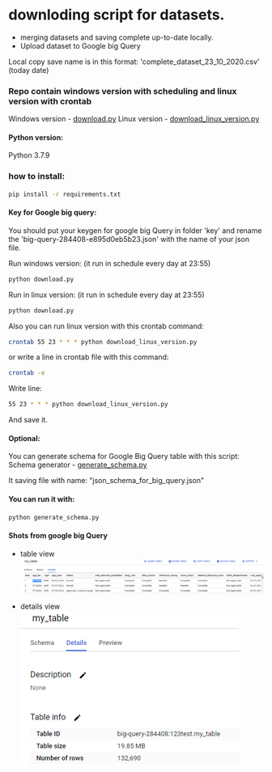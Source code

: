 # downloding script for datasets.
* merging datasets and saving complete up-to-date locally. 
* Upload dataset to Google big Query

Local copy save name is in this format: 
'complete_dataset_23_10_2020.csv' (today date)



### Repo contain windows version with scheduling and linux version with crontab

Windows version -  [download.py](https://github.com/Georgitanev/downloading_data_uploading_gbq_via/blob/main/download.py)
Linux version - [download_linux_version.py](https://github.com/Georgitanev/downloading_data_uploading_gbq_via/blob/main/download_linux_version.py)

#### Python version:
Python 3.7.9
### how to install:
```sh
pip install -r requirements.txt
```

#### Key for Google big query:
You should put your keygen for google big Query in folder 'key' and rename the 
'big-query-284408-e895d0eb5b23.json' with the name of your json file.


Run windows version: 
(it run in schedule every day at 23:55)
```sh
python download.py
```
Run in linux version: 
(it run in schedule every day at 23:55)
```sh
python download.py
```
Also you can run linux version with this crontab command:
```sh
crontab 55 23 * * * python download_linux_version.py
```

or write a line in crontab file with this command:
```sh
crontab -e
```
Write line:
```sh
55 23 * * * python download_linux_version.py
```
And save it.

#### Optional:
You can generate schema for Google Big Query table with this script:
Schema generator - [generate_schema.py](https://github.com/Georgitanev/downloading_data_uploading_gbq_via/blob/main/generate_schema.py)

It saving file with name: "json_schema_for_big_query.json"
#### You can run it with:

```sh
python generate_schema.py
```

#### Shots from google big Query

- table view
[![Table Image](https://raw.githubusercontent.com/Georgitanev/downloading_data_uploading_gbq_via/main/gbq_table.png)](https://github.com/Georgitanev/downloading_data_uploading_gbq_via/blob/main/gbq_table.png)

- details view
[![Details Image](https://raw.githubusercontent.com/Georgitanev/downloading_data_uploading_gbq_via/main/gbq_big_table_details.png)](https://github.com/Georgitanev/downloading_data_uploading_gbq_via/blob/main/gbq_table.png)

